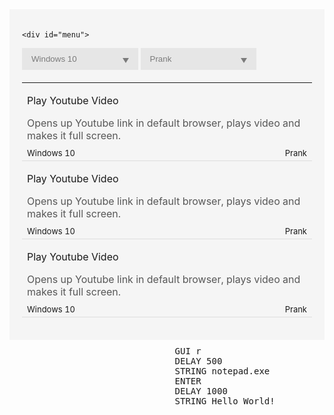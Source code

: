 <html>
<head>
<style>
#code {
    
    border-style: solid;
    border-width: thin;
    border-color: #000000;
    width: 49.5%;
    float: right;
	padding: 10px;
	-webkit-box-sizing: border-box; /* Safari/Chrome, other WebKit */
-moz-box-sizing: border-box;    /* Firefox, other Gecko */
box-sizing: border-box;         /* Opera/IE 8+ */
	margin: 0;
 
}
.select {
    position: relative;
    display: inline-block;
    width: 40%;
}
.select select {
    display: inline-block;
    width: 100%;
    cursor: pointer;
    padding: 10px 15px;
    outline: 0;
    border: 0;
    border-radius: 0;
    background: #e6e6e6;
    color: #7b7b7b;
    appearance: none;
    -webkit-appearance: none;
    -moz-appearance: none;
}
.select select::-ms-expand {
display: none;
}
.select select:hover, .select select:focus {
    color: #000;
    background: #ccc;
}
.select__arrow {
    position: absolute;
    top: 16px;
    right: 15px;
    width: 0;
    height: 0;
    pointer-events: none;
    border-style: solid;
    border-width: 8px 5px 0 5px;
    border-color: #7b7b7b transparent transparent transparent;
}
.select select:hover ~ .select__arrow, .select select:focus ~ .select__arrow {
    border-top-color: #000;
}
table {
	margin-top: 20px;
    border-collapse: collapse;
    width: 100%;
}
th, td {
    
    text-align: left;
    border-bottom: 1px solid #ddd;
}
tr:hover {
    background-color: #f5f5f5;
}
	
	.title{
		font-family:"atomic-age";
		font-weight:900;
		margin:5px 0 0 0;
		
	}

	#main{
		overflow:hidden;
		padding: 20px;
		background-color:whitesmoke;
		height: inherit;
	}
	.description{
	margin:5px 0 5px 0;
		color:#575757;
		margin: 10px 0 10px 0; 	
		
	}
	.os{
		font-size: 13px;
		float: left;
		
		margin: 0;
	}
	
	.type{
		float: right;
			font-size: 13px;
		margin: 0;
		padding:0;
		
	}
	#menu{
		width:49.5%;
		float:left;
	}
	
</style>
</head>
<body>
<div id="main">
	
	
	

	<div id="menu">

<div class="select">
  <select>
    <option>Windows 10</option>
    <option>Linux</option>
    <option>Mac OS</option>
  </select>
  <div class="select__arrow"></div>
</div>
<div class="select">
  <select>
    <option>Prank</option>
    <option>Malicious</option>
    <option>Reconnaissance</option>
  </select>
  <div class="select__arrow"></div>
</div>
<table>
  <tr>
    	<td>
		<p class="title">Play Youtube Video</p>
		<p class="description">Opens up Youtube link in default browser, plays video and makes it full screen.</p>
	  	<p class="os">Windows 10</p>
		<p class="type">Prank</p>
		</td>
  </tr>
  <tr>
    <td>
		<p class="title">Play Youtube Video</p>
		<p class="description">Opens up Youtube link in default browser, plays video and makes it full screen.</p>
	  	<p class="os">Windows 10</p>
		<p class="type">Prank</p>
		</td>
  </tr>
  <tr>
    <td>
		<p class="title">Play Youtube Video</p>
		<p class="description">Opens up Youtube link in default browser, plays video and makes it full screen.</p>
	  	<p class="os">Windows 10</p>
		<p class="type">Prank</p>
		</td>
  </tr>
 
</table>
		</div>
<pre id="code">GUI r
DELAY 500
STRING notepad.exe
ENTER
DELAY 1000
STRING Hello World!</pre>
</div>
			</body>
</html>
